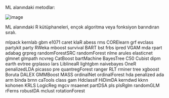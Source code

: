 ML alanındaki metodlar:

![image](https://github.com/ykocaturk/ml-packages/assets/57759004/da1ee035-ca4b-4b89-bfb7-d1d36da64916)

ML alanındaki R kütüphaneleri, ençok algoritma veya fonksiyon barındıran sıralı.

mlpack
kernlab
gbm
e1071
caret
klaR
abess
rms
CORElearn
grf
evclass
partykit
party
RWeka
mboost
survival
BART
bst
frbs
ipred
VGAM
mda
rpart
adabag
grpreg
randomForestSRC
randomForest
nlme
arules
elasticnet
glmnet
glmpath
ncvreg
CatBoost
bartMachine
BayesTree
C50
Cubist
dipm
earth
evtree
grplasso
lars
LiblineaR
lightgbm
naivebayes
OneR
penalizedLDA
picasso
pre
quantregForest
ranger
RLT
rminer
tree
xgboost
Boruta
DALEX
GMMBoost
MASS
ordinalNet
ordinalForest
hda
penalized
ada
arm
binda
brnn
caTools
class
gam
Hdclassif
HiDimDA
kerndwd
kknn
kohonen
KRLS
LogicReg
mgcv
msaenet
partDSA
pls
plsRglm
randomGLM
rFerns
robustDA
mclust
rotationForest
